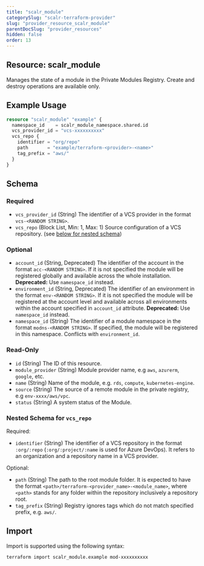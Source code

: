 ```yaml
---
title: "scalr_module"
categorySlug: "scalr-terraform-provider"
slug: "provider_resource_scalr_module"
parentDocSlug: "provider_resources"
hidden: false
order: 13
---
```

## Resource: scalr_module

Manages the state of a module in the Private Modules Registry. Create and destroy operations are available only.

## Example Usage

```terraform
resource "scalr_module" "example" {
  namespace_id    = scalr_module_namespace.shared.id
  vcs_provider_id = "vcs-xxxxxxxxxx"
  vcs_repo {
    identifier = "org/repo"
    path       = "example/terraform-<provider>-<name>"
    tag_prefix = "aws/"
  }
}
```

<!-- schema generated by tfplugindocs -->
## Schema

### Required

- `vcs_provider_id` (String) The identifier of a VCS provider in the format `vcs-<RANDOM STRING>`.
- `vcs_repo` (Block List, Min: 1, Max: 1) Source configuration of a VCS repository. (see [below for nested schema](#nestedblock--vcs_repo))

### Optional

- `account_id` (String, Deprecated) The identifier of the account in the format `acc-<RANDOM STRING>`. If it is not specified the module will be registered globally and available across the whole installation. **Deprecated:** Use `namespace_id` instead.
- `environment_id` (String, Deprecated) The identifier of an environment in the format `env-<RANDOM STRING>`. If it is not specified the module will be registered at the account level and available across all environments within the account specified in `account_id` attribute. **Deprecated:** Use `namespace_id` instead.
- `namespace_id` (String) The identifier of a module namespace in the format `modns-<RANDOM STRING>`. If specified, the module will be registered in this namespace. Conflicts with `environment_id`.

### Read-Only

- `id` (String) The ID of this resource.
- `module_provider` (String) Module provider name, e.g `aws`, `azurerm`, `google`, etc.
- `name` (String) Name of the module, e.g. `rds`, `compute`, `kubernetes-engine`.
- `source` (String) The source of a remote module in the private registry, e.g `env-xxxx/aws/vpc`.
- `status` (String) A system status of the Module.

<a id="nestedblock--vcs_repo"></a>
### Nested Schema for `vcs_repo`

Required:

- `identifier` (String) The identifier of a VCS repository in the format `:org/:repo` (`:org/:project/:name` is used for Azure DevOps). It refers to an organization and a repository name in a VCS provider.

Optional:

- `path` (String) The path to the root module folder. It is expected to have the format `<path>/terraform-<provider_name>-<module_name>`, where `<path>` stands for any folder within the repository inclusively a repository root.
- `tag_prefix` (String) Registry ignores tags which do not match specified prefix, e.g. `aws/`.

## Import

Import is supported using the following syntax:

```shell
terraform import scalr_module.example mod-xxxxxxxxxx
```
